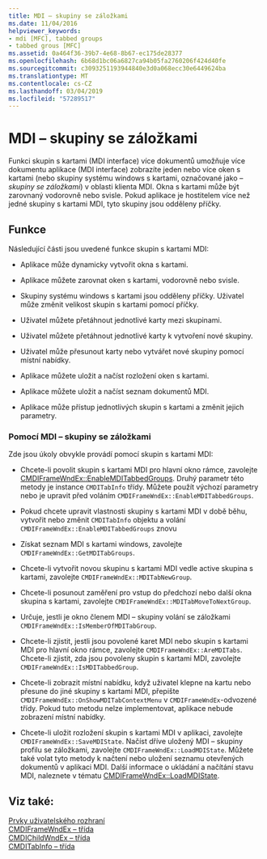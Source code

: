 ```yaml
---
title: MDI – skupiny se záložkami
ms.date: 11/04/2016
helpviewer_keywords:
- mdi [MFC], tabbed groups
- tabbed grous [MFC]
ms.assetid: 0a464f36-39b7-4e68-8b67-ec175de28377
ms.openlocfilehash: 6b68d1bc06a6827ca94b05fa2760206f424d40fe
ms.sourcegitcommit: c3093251193944840e3d0a068ecc30e6449624ba
ms.translationtype: MT
ms.contentlocale: cs-CZ
ms.lasthandoff: 03/04/2019
ms.locfileid: "57289517"
---
```

# <a name="mdi-tabbed-groups"></a>MDI – skupiny se záložkami

Funkci skupin s kartami (MDI interface) více dokumentů umožňuje více dokumentu aplikace (MDI interface) zobrazíte jeden nebo více oken s kartami (nebo skupiny systému windows s kartami, označované jako *– skupiny se záložkami*) v oblasti klienta MDI. Okna s kartami může být zarovnaný vodorovně nebo svisle. Pokud aplikace je hostitelem více než jedné skupiny s kartami MDI, tyto skupiny jsou odděleny příčky.

## <a name="features"></a>Funkce

Následující části jsou uvedené funkce skupin s kartami MDI:

- Aplikace může dynamicky vytvořit okna s kartami.

- Aplikace můžete zarovnat oken s kartami, vodorovně nebo svisle.

- Skupiny systému windows s kartami jsou odděleny příčky. Uživatel může změnit velikost skupin s kartami pomocí příčky.

- Uživatel můžete přetáhnout jednotlivé karty mezi skupinami.

- Uživatel můžete přetáhnout jednotlivé karty k vytvoření nové skupiny.

- Uživatel může přesunout karty nebo vytvářet nové skupiny pomocí místní nabídky.

- Aplikace můžete uložit a načíst rozložení oken s kartami.

- Aplikace můžete uložit a načíst seznam dokumentů MDI.

- Aplikace může přístup jednotlivých skupin s kartami a změnit jejich parametry.

### <a name="using-mdi-tabbed-groups"></a>Pomocí MDI – skupiny se záložkami

Zde jsou úkoly obvykle provádí pomocí skupin s kartami MDI:

- Chcete-li povolit skupin s kartami MDI pro hlavní okno rámce, zavolejte [CMDIFrameWndEx::EnableMDITabbedGroups](../mfc/reference/cmdiframewndex-class.md#enablemditabbedgroups). Druhý parametr této metody je instance `CMDITabInfo` třídy. Můžete použít výchozí parametry nebo je upravit před voláním `CMDIFrameWndEx::EnableMDITabbedGroups`.

- Pokud chcete upravit vlastnosti skupiny s kartami MDI v době běhu, vytvořit nebo změnit `CMDITabInfo` objektu a volání `CMDIFrameWndEx::EnableMDITabbedGroups` znovu

- Získat seznam MDI s kartami windows, zavolejte `CMDIFrameWndEx::GetMDITabGroups`.

- Chcete-li vytvořit novou skupinu s kartami MDI vedle active skupina s kartami, zavolejte `CMDIFrameWndEx::MDITabNewGroup`.

- Chcete-li posunout zaměření pro vstup do předchozí nebo další okna skupina s kartami, zavolejte `CMDIFrameWndEx::MDITabMoveToNextGroup`.

- Určuje, jestli je okno členem MDI – skupiny volání se záložkami `CMDIFrameWndEx::IsMemberOfMDITabGroup`.

- Chcete-li zjistit, jestli jsou povolené karet MDI nebo skupin s kartami MDI pro hlavní okno rámce, zavolejte `CMDIFrameWndEx::AreMDITabs`. Chcete-li zjistit, zda jsou povoleny skupin s kartami MDI, zavolejte `CMDIFrameWndEx::IsMDITabbedGroup`.

- Chcete-li zobrazit místní nabídku, když uživatel klepne na kartu nebo přesune do jiné skupiny s kartami MDI, přepište `CMDIFrameWndEx::OnShowMDITabContextMenu` v `CMDIFrameWndEx`-odvozené třídy. Pokud tuto metodu nelze implementovat, aplikace nebude zobrazení místní nabídky.

- Chcete-li uložit rozložení skupin s kartami MDI v aplikaci, zavolejte `CMDIFrameWndEx::SaveMDIState`. Načíst dříve uložený MDI – skupiny profilu se záložkami, zavolejte `CMDIFrameWndEx::LoadMDIState`. Můžete také volat tyto metody k načtení nebo uložení seznamu otevřených dokumentů v aplikaci MDI. Další informace o ukládání a načítání stavu MDI, naleznete v tématu [CMDIFrameWndEx::LoadMDIState](../mfc/reference/cmdiframewndex-class.md#loadmdistate).

## <a name="see-also"></a>Viz také:

[Prvky uživatelského rozhraní](../mfc/user-interface-elements-mfc.md)<br/>
[CMDIFrameWndEx – třída](../mfc/reference/cmdiframewndex-class.md)<br/>
[CMDIChildWndEx – třída](../mfc/reference/cmdichildwndex-class.md)<br/>
[CMDITabInfo – třída](../mfc/reference/cmditabinfo-class.md)
